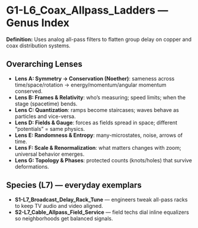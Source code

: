# G1-L6_Coax_Allpass_Ladders — Genus Index
**Definition:** Uses analog all-pass filters to flatten group delay on copper and coax distribution systems.

## Overarching Lenses

- **Lens A: Symmetry -> Conservation (Noether)**: sameness across time/space/rotation → energy/momentum/angular momentum conserved.
- **Lens B: Frames & Relativity**: who’s measuring; speed limits; when the stage (spacetime) bends.
- **Lens C: Quantization**: ramps become staircases; waves behave as particles and vice-versa.
- **Lens D: Fields & Gauge**: forces as fields spread in space; different “potentials” = same physics.
- **Lens E: Randomness & Entropy**: many-microstates, noise, arrows of time.
- **Lens F: Scale & Renormalization**: what matters changes with zoom; universal behavior emerges.
- **Lens G: Topology & Phases**: protected counts (knots/holes) that survive deformations.

## Species (L7) — everyday exemplars
- **S1-L7_Broadcast_Delay_Rack_Tune** — engineers tweak all-pass racks to keep TV audio and video aligned.
- **S2-L7_Cable_Allpass_Field_Service** — field techs dial inline equalizers so neighborhoods get balanced signals.
